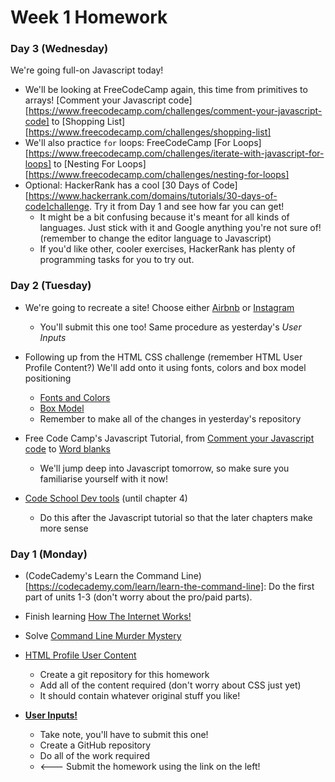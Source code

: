 # Week 1 Homework

### Day 3 (Wednesday)

We're going full-on Javascript today!

* We'll be looking at FreeCodeCamp again, this time from primitives to arrays! [Comment your Javascript code][https://www.freecodecamp.com/challenges/comment-your-javascript-code] to [Shopping List][https://www.freecodecamp.com/challenges/shopping-list]
* We'll also practice `for` loops: FreeCodeCamp [For Loops][https://www.freecodecamp.com/challenges/iterate-with-javascript-for-loops] to [Nesting For Loops][https://www.freecodecamp.com/challenges/nesting-for-loops]
* Optional: HackerRank has a cool [30 Days of Code][https://www.hackerrank.com/domains/tutorials/30-days-of-code]challenge. Try it from Day 1 and see how far you can get!
  * It might be a bit confusing because it's meant for all kinds of languages. Just stick with it and Google anything you're not sure of! (remember to change the editor language to Javascript)
  * If you'd like other, cooler exercises, HackerRank has plenty of programming tasks for you to try out.

### Day 2 (Tuesday)

* We're going to recreate a site! Choose either [Airbnb](https://github.com/ga-students/css-airbnb) or [Instagram](https://github.com/ga-students/css-positioning)
  * You'll submit this one too! Same procedure as yesterday's *User Inputs*


* Following up from the HTML CSS challenge (remember HTML User Profile Content?) We'll add onto it using fonts, colors and box model positioning
  * [Fonts and Colors](https://github.com/lewagon/html-css-challenges/tree/master/02-fonts-colors)
  * [Box Model](https://github.com/lewagon/html-css-challenges/tree/master/03-box-model)
  * Remember to make all of the changes in yesterday's repository


* Free Code Camp's Javascript Tutorial, from [Comment your Javascript code](https://www.freecodecamp.com/challenges/comment-your-javascript-code) to [Word blanks](https://www.freecodecamp.com/challenges/word-blanks)
  * We'll jump deep into Javascript tomorrow, so make sure you familiarise yourself with it now!


* [Code School Dev tools](http://discover-devtools.codeschool.com/) (until chapter 4)
  * Do this after the Javascript tutorial so that the later chapters make more sense
### Day 1 (Monday)

* (CodeCademy's Learn the Command Line)[https://codecademy.com/learn/learn-the-command-line]: Do the first part of units 1-3 (don't worry about the pro/paid parts).
* Finish learning [How The Internet Works!](https://www.khanacademy.org/partner-content/code-org/internet-works)
* Solve [Command Line Murder Mystery](https://github.com/WDI-SEA/command-line-murder-mystery)

* [HTML Profile User Content](https://github.com/lewagon/html-css-challenges/tree/master/01-profile-content) 
  * Create a git repository for this homework
  * Add all of the content required (don't worry about CSS just yet)
  * It should contain whatever original stuff you like!

* **[User Inputs!](https://github.com/WDI-SEA/html_user_inputs)**
  * Take note, you'll have to submit this one!
  * Create a GitHub repository
  * Do all of the work required
  * <--- Submit the homework using the link on the left! 

